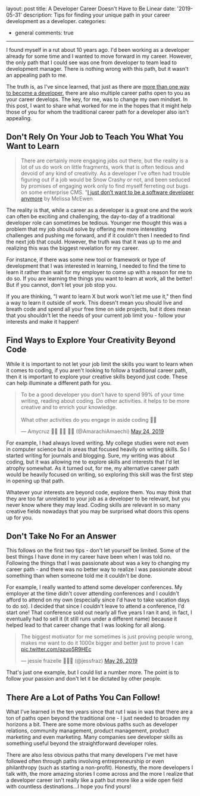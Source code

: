 layout: post
title: A Developer Career Doesn't Have to Be Linear
date: '2019-05-31'
description: Tips for finding your unique path in your career development as a developer. 
categories:
  - general
comments: true
---

I found myself in a rut about 10 years ago. I'd been working as a developer already for some time and I wanted to move forward in my career. However, the only path that I could see was one from developer to team lead to development manager. There is nothing wrong with this path, but it wasn't an appealing path to me.

The truth is, as I've since learned, that just as there are [more than one way to become a developer](https://dev.to/remotesynth/there-s-more-than-one-way-to-become-a-developer-3h09), there are also multiple career paths open to you as your career develops. The key, for me, was to change my own mindset. In this post, I want to share what worked for me in the hopes that it might help those of you for whom the traditional career path for a developer also isn't appealing.

## Don't Rely On Your Job to Teach You What You Want to Learn

> There are certainly more engaging jobs out there, but the reality is a lot of us do work on little fragments, work that is often tedious and devoid of any kind of creativity. As a developer I’ve often had trouble figuring out if a job would be Snow Crashy or not, and been seduced by promises of engaging work only to find myself ferreting out bugs on some enterprise CMS.
> "[I just don’t want to be a software developer anymore](https://medium.com/@melissamcewen/i-just-dont-want-to-be-a-software-developer-anymore-a371422069a1) by Melissa McEwen

The reality is that, while a career as a developer is a great one and the work can often be exciting and challenging, the day-to-day of a traditional developer role can sometimes be tedious. Younger me thought this was a problem that my job should solve by offering me more interesting challenges and pushing me forward, and if it couldn't then I needed to find the next job that could. However, the truth was that it was up to me and realizing this was the biggest revelation for my career.

For instance, if there was some new tool or framework or type of development that I was interested in learning, I needed to find the time to learn it rather than wait for my employer to come up with a reason for me to do so. If you are learning the things you want to learn at work, all the better! But if you cannot, don't let your job stop you.

If you are thinking, "I want to learn X but work won't let me use it," then find a way to learn it outside of work. This doesn't mean you should live and breath code and spend all your free time on side projects, but it does mean that you shouldn't let the needs of your current job limit you - follow your interests and make it happen!

## Find Ways to Explore Your Creativity Beyond Code

While it is important to not let your job limit the skills you want to learn when it comes to coding, if you aren't looking to follow a traditional career path, then it is important to explore your creative skills beyond just code. These can help illuminate a different path for you.

<blockquote class="twitter-tweet" data-lang="en"><p lang="en" dir="ltr">To be a good developer you don’t have to spend 99% of your time writing, reading about coding. Do other activities. it helps to be more creative and to enrich your knowledge.<br><br>What other activities do you engage in aside coding 🤔🤔</p>&mdash; Amycruz 👩‍💻 👩‍💻 👩‍💻 (@AmarachiAmaechi) <a href="https://twitter.com/AmarachiAmaechi/status/1132018328988454912?ref_src=twsrc%5Etfw">May 24, 2019</a></blockquote>
<script async src="https://platform.twitter.com/widgets.js" charset="utf-8"></script>

For example, I had always loved writing. My college studies were not even in computer science but in areas that focused heavily on writing skills. So I started writing for journals and blogging. Sure, my writing was about coding, but it was allowing me to explore skills and interests that I'd let atrophy somewhat. As it turned out, for me, my alternative career path would be heavily focused on writing, so exploring this skill was the first step in opening up that path.

Whatever your interests are beyond code, explore them. You may think that they are too far unrelated to your job as a developer to be relevant, but  you never know where they may lead. Coding skills are relevant in so many creative fields nowadays that you may be surprised what doors this opens up for you.

## Don't Take No For an Answer

This follows on the first two tips - don't let yourself be limited. Some of the best things I have done in my career have been when I was told no. Following the things that I was passionate about was a key to changing my career path - and there was no better way to realize I was passionate about something than when someone told me it couldn't be done.

For example, I really wanted to attend some developer conferences. My employer at the time didn't cover attending conferences and I couldn't afford to attend on my own (especially since I'd have to take vacation days to do so). I decided that since I couldn't leave to attend a conference, I'd start one! That conference sold out nearly all five years I ran it and, in fact, I eventually had to sell it (it still runs under a different name) because it helped lead to that career change that I was looking for all along.

<blockquote class="twitter-tweet" data-lang="en"><p lang="en" dir="ltr">The biggest motivator for me sometimes is just proving people wrong, makes me want to do it 1000x bigger and better just to prove I can <a href="https://t.co/qzuo5R9HEc">pic.twitter.com/qzuo5R9HEc</a></p>&mdash; jessie frazelle 👩🏼‍🚀 (@jessfraz) <a href="https://twitter.com/jessfraz/status/1132703874194771968?ref_src=twsrc%5Etfw">May 26, 2019</a></blockquote>

That's just one example, but I could list a number more. The point is to follow your passion and don't let it be dictated by other people.

## There Are a Lot of Paths You Can Follow!

What I've learned in the ten years since that rut I was in was that there are a ton of paths open beyond the traditional one - I just needed to broaden my horizons a bit. There are some more obvious paths such as developer relations, community management, product management, product marketing and even marketing. Many companies see developer skills as something useful beyond the straightforward developer roles.

There are also less obvious paths that many developers I've met have followed often through paths involving entrepreneurship or even philanthropy (such as starting a non-profit). Honestly, the more developers I talk with, the more amazing stories I come across and the more I realize that a developer career isn't really like a path but more like a wide open field with countless destinations...I hope you find yours!

